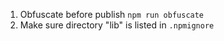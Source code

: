 1. Obfuscate before publish `npm run obfuscate`
2. Make sure directory "lib" is listed in `.npmignore`
